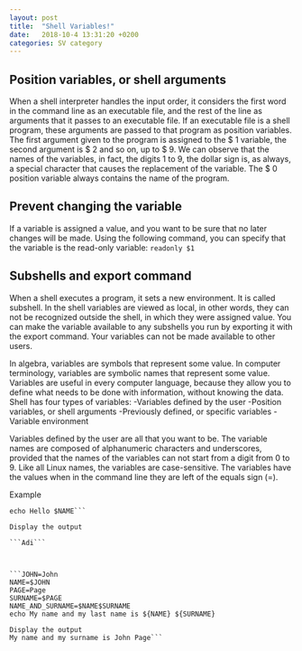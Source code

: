 ```yaml
---
layout: post
title:  "Shell Variables!"
date:   2018-10-4 13:31:20 +0200
categories: SV category
---
```


## Position variables, or shell arguments

When a shell interpreter handles the input order, it considers the first word in the command line as an executable file, and the rest of the line as arguments that it passes to an executable file.
If an executable file is a shell program, these arguments are passed to that program as position variables.
The first argument given to the program is assigned to the $ 1 variable, the second argument is $ 2 and so on, up to $ 9.
We can observe that the names of the variables, in fact, the digits 1 to 9, the dollar sign is, as always, a special character that causes the replacement of the variable. 
The $ 0 position variable always contains the name of the program.

## Prevent changing the variable

If a variable is assigned a value, and you want to be sure that no later changes will be made.
Using the following command, you can specify that the variable is the read-only variable: 
```readonly $1```

## Subshells and export command

When a shell executes a program, it sets a new environment.
It is called subshell.
In the shell variables are viewed as local, in other words, they can not be recognized outside the shell, in which they were assigned value.
You can make the variable available to any subshells you run by exporting it with the export command.
Your variables can not be made available to other users.

In algebra, variables are symbols that represent some value.
In computer terminology, variables are symbolic names that represent some value.
Variables are useful in every computer language, because they allow you to define what needs to be done with information, without knowing the data. 
Shell has four types of variables: 
-Variables defined by the user 
-Position variables, or shell arguments 
-Previously defined, or specific variables 
-Variable environment

Variables defined by the user are all that you want to be.
The variable names are composed of alphanumeric characters and underscores, provided that the names of the variables can not start from a digit from 0 to 9. Like all Linux names, the variables are case-sensitive. 
The variables have the values when in the command line they are left of the equals sign (=).

Example

```NAME=Adi
echo Hello $NAME```

Display the output

```Adi```



```JOHN=John
NAME=$JOHN
PAGE=Page
SURNAME=$PAGE
NAME_AND_SURNAME=$NAME$SURNAME
echo My name and my last name is ${NAME} ${SURNAME}

Display the output
My name and my surname is John Page``` 
